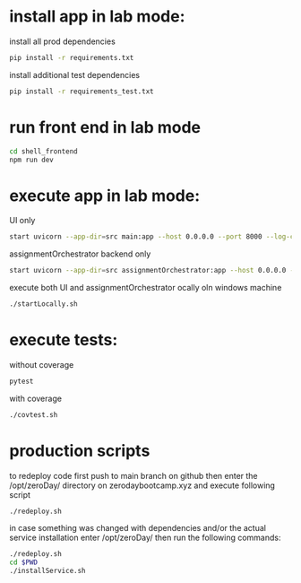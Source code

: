 
# install app in lab mode:
install all prod dependencies
```bash
pip install -r requirements.txt
```
install additional test dependencies
```bash
pip install -r requirements_test.txt
```
# run front end in lab mode
```bash
cd shell_frontend
npm run dev
```
# execute app in lab mode:
UI only
```bash
start uvicorn --app-dir=src main:app --host 0.0.0.0 --port 8000 --log-config ./resources/config/logging.yaml
```
assignmentOrchestrator backend only
```bash
start uvicorn --app-dir=src assignmentOrchestrator:app --host 0.0.0.0 --port 9000
```
execute both UI and assignmentOrchestrator ocally oln windows machine
```bash
./startLocally.sh
```

# execute tests:
without coverage
```bash
pytest
```
with coverage
```bash
./covtest.sh
```

# production scripts
to redeploy code
first push to main branch on github
then enter the /opt/zeroDay/ directory on zerodaybootcamp.xyz and execute following script
```bash
./redeploy.sh
```
in case something was changed with dependencies and/or the actual service installation enter /opt/zeroDay/
then run the following commands:
```bash
./redeploy.sh
cd $PWD
./installService.sh
```

